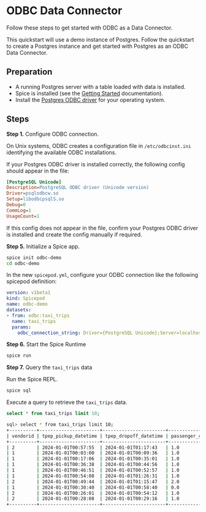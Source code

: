 # ODBC Data Connector

Follow these steps to get started with ODBC as a Data Connector.

This quickstart will use a demo instance of Postgres. Follow the quickstart to create a Postgres instance and get started with Postgres as an ODBC Data Connector.

## Preparation

- A running Postgres server with a table loaded with data is installed.
- Spice is installed (see the [Getting Started](https://docs.spiceai.org/getting-started) documentation).
- Install the [Postgres ODBC driver](https://odbc.postgresql.org/) for your operating system.

## Steps

**Step 1.** Configure ODBC connection.

On Unix systems, ODBC creates a configuration file in `/etc/odbcinst.ini` identifying the available ODBC installations.

If your Postgres ODBC driver is installed correctly, the following config should appear in the file:

```ini
[PostgreSQL Unicode]
Description=PostgreSQL ODBC driver (Unicode version)
Driver=psqlodbcw.so
Setup=libodbcpsqlS.so
Debug=0
CommLog=1
UsageCount=1
```

If this config does not appear in the file, confirm your Postgres ODBC driver is installed and create the config manually if required.

**Step 5.** Initialize a Spice app.

```bash
spice init odbc-demo
cd odbc-demo
```

In the new `spicepod.yml`, configure your ODBC connection like the following spicepod definition:

```yaml
version: v1beta1
kind: Spicepod
name: odbc-demo
datasets:
- from: odbc:taxi_trips
  name: taxi_trips
  params:
    odbc_connection_string: Driver={PostgreSQL Unicode};Server=localhost;Port=5432;Database=spice_demo;Uid=postgres
```

**Step 6.** Start the Spice Runtime

```bash
spice run
```

**Step 7.** Query the `taxi_trips` data

Run the Spice REPL.

```bash
spice sql
```

Execute a query to retrieve the `taxi_trips` data.

```sql
select * from taxi_trips limit 10;
```

```bash
sql> select * from taxi_trips limit 10;
+----------+----------------------+-----------------------+-----------------+---------------+------------+--------------------+--------------+--------------+--------------+-------------+-------+---------+------------+--------------+-----------------------+--------------+----------------------+-------------+
| vendorid | tpep_pickup_datetime | tpep_dropoff_datetime | passenger_count | trip_distance | ratecodeid | store_and_fwd_flag | pulocationid | dolocationid | payment_type | fare_amount | extra | mta_tax | tip_amount | tolls_amount | improvement_surcharge | total_amount | congestion_surcharge | airport_fee |
+----------+----------------------+-----------------------+-----------------+---------------+------------+--------------------+--------------+--------------+--------------+-------------+-------+---------+------------+--------------+-----------------------+--------------+----------------------+-------------+
| 2        | 2024-01-01T00:57:55  | 2024-01-01T01:17:43   | 1.0             | 1.72          | 1.0        | N                  | 186          | 79           | 2            | 17.7        | 1.0   | 0.5     | 0.0        | 0.0          | 1.0                   | 22.7         | 2.5                  | 0.0         |
| 1        | 2024-01-01T00:03:00  | 2024-01-01T00:09:36   | 1.0             | 1.8           | 1.0        | N                  | 140          | 236          | 1            | 10.0        | 3.5   | 0.5     | 3.75       | 0.0          | 1.0                   | 18.75        | 2.5                  | 0.0         |
| 1        | 2024-01-01T00:17:06  | 2024-01-01T00:35:01   | 1.0             | 4.7           | 1.0        | N                  | 236          | 79           | 1            | 23.3        | 3.5   | 0.5     | 3.0        | 0.0          | 1.0                   | 31.3         | 2.5                  | 0.0         |
| 1        | 2024-01-01T00:36:38  | 2024-01-01T00:44:56   | 1.0             | 1.4           | 1.0        | N                  | 79           | 211          | 1            | 10.0        | 3.5   | 0.5     | 2.0        | 0.0          | 1.0                   | 17.0         | 2.5                  | 0.0         |
| 1        | 2024-01-01T00:46:51  | 2024-01-01T00:52:57   | 1.0             | 0.8           | 1.0        | N                  | 211          | 148          | 1            | 7.9         | 3.5   | 0.5     | 3.2        | 0.0          | 1.0                   | 16.1         | 2.5                  | 0.0         |
| 1        | 2024-01-01T00:54:08  | 2024-01-01T01:26:31   | 1.0             | 4.7           | 1.0        | N                  | 148          | 141          | 1            | 29.6        | 3.5   | 0.5     | 6.9        | 0.0          | 1.0                   | 41.5         | 2.5                  | 0.0         |
| 2        | 2024-01-01T00:49:44  | 2024-01-01T01:15:47   | 2.0             | 10.82         | 1.0        | N                  | 138          | 181          | 1            | 45.7        | 6.0   | 0.5     | 10.0       | 0.0          | 1.0                   | 64.95        | 0.0                  | 1.75        |
| 1        | 2024-01-01T00:30:40  | 2024-01-01T00:58:40   | 0.0             | 3.0           | 1.0        | N                  | 246          | 231          | 2            | 25.4        | 3.5   | 0.5     | 0.0        | 0.0          | 1.0                   | 30.4         | 2.5                  | 0.0         |
| 2        | 2024-01-01T00:26:01  | 2024-01-01T00:54:12   | 1.0             | 5.44          | 1.0        | N                  | 161          | 261          | 2            | 31.0        | 1.0   | 0.5     | 0.0        | 0.0          | 1.0                   | 36.0         | 2.5                  | 0.0         |
| 2        | 2024-01-01T00:28:08  | 2024-01-01T00:29:16   | 1.0             | 0.04          | 1.0        | N                  | 113          | 113          | 2            | 3.0         | 1.0   | 0.5     | 0.0        | 0.0          | 1.0                   | 8.0          | 2.5                  | 0.0         |
+----------+----------------------+-----------------------+-----------------+---------------+------------+--------------------+--------------+--------------+--------------+-------------+-------+---------+------------+--------------+-----------------------+--------------+----------------------+-------------+
```
